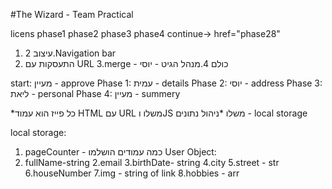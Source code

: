 #The Wizard - Team Practical

licens phase1 phase2 phase3 phase4
continue-> href="phase28"

1. עיצוב
2.Navigation bar
3. התעסקות עם URL
3.merge - כולם
4.מנהל הגיט - יוסי

start: מעיין - approve
Phase 1: עמית - details
Phase 2: יוסי - address
Phase 3: ליאת -  personal
Phase 4: מעיין - summery

*כל פייז הוא עמוד HTML עם URL משלו וJS משלו
*ניהול נתונים - local storage

local storage:
1. pageCounter - כמה עמודים הושלמו
User Object:
1. fullName-string
2.email
3.birthDate- string
4.city
5.street - str
6.houseNumber
7.img - string of link
8.hobbies - arr
